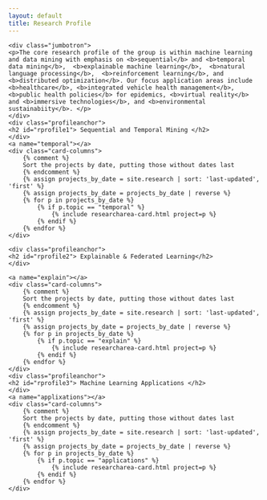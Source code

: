```yaml
---
layout: default
title: Research Profile
---
```


<div class="container mt-3">

    <div class="jumbotron">
    <p>The core research profile of the group is within machine learning and data mining with emphasis on <b>sequential</b> and <b>temporal data mining</b>,  <b>explainable machine learning</b>,  <b>natural language processing</b>,  <b>reinforcement learning</b>, and  <b>distributed optimization</b>. Our focus application areas include  <b>healthcare</b>, <b>integrated vehicle health management</b>, <b>public health policies</b> for epidemics, <b>virtual reality</b> and <b>immersive technologies</b>, and <b>environmental sustainabiity</b>. </p>
    </div>
    <div class="profileanchor">    
    <h2 id="rprofile1"> Sequential and Temporal Mining </h2>
    </div>
    <a name="temporal"></a> 
    <div class="card-columns">
        {% comment %}
        Sort the projects by date, putting those without dates last
        {% endcomment %}
        {% assign projects_by_date = site.research | sort: 'last-updated', 'first' %}
        {% assign projects_by_date = projects_by_date | reverse %}
        {% for p in projects_by_date %}
            {% if p.topic == "temporal" %}
                {% include researcharea-card.html project=p %}
            {% endif %}
        {% endfor %}
    </div>

    <div class="profileanchor">    
    <h2 id="rprofile2"> Explainable & Federated Learning</h2>
    </div>

    <a name="explain"></a> 
    <div class="card-columns">
        {% comment %}
        Sort the projects by date, putting those without dates last
        {% endcomment %}
        {% assign projects_by_date = site.research | sort: 'last-updated', 'first' %}
        {% assign projects_by_date = projects_by_date | reverse %}
        {% for p in projects_by_date %}
            {% if p.topic == "explain" %}
                {% include researcharea-card.html project=p %}
            {% endif %}
        {% endfor %}
    </div>
    <div class="profileanchor">  
    <h2 id="rprofile3"> Machine Learning Applications </h2>
    </div>
    <a name="applixations"></a> 
    <div class="card-columns">
        {% comment %}
        Sort the projects by date, putting those without dates last
        {% endcomment %}
        {% assign projects_by_date = site.research | sort: 'last-updated', 'first' %}
        {% assign projects_by_date = projects_by_date | reverse %}
        {% for p in projects_by_date %}
            {% if p.topic == "applications" %}
                {% include researcharea-card.html project=p %}
            {% endif %}
        {% endfor %}
    </div>


</div>
